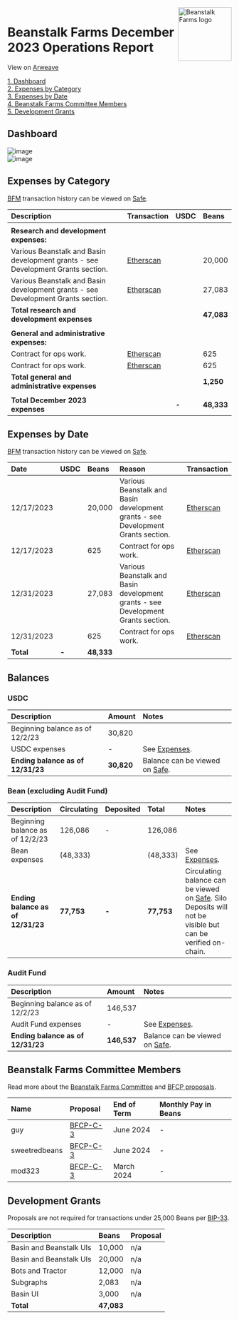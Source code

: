 <img src="https://arweave.net/jT_5PRnlx5T4olxEPanXO9m6ur5ho341aY4cmp9YNuM" alt="Beanstalk Farms logo" align="right" width="120" />

# Beanstalk Farms December 2023 Operations Report

View on [Arweave](https://arweave.net/wCwAxnlFF06Z8sA1SDTviydOrkpyZjkfeOHsZgIoRUk)

[1. Dashboard](#dashboard)  
[2. Expenses by Category](#expenses-by-category)  
[3. Expenses by Date](#expenses-by-date)  
[4. Beanstalk Farms Committee Members](#beanstalk-farms-committee-members)  
[5. Development Grants](#development-grants)  

## Dashboard

![image](https://arweave.net/J4LAKZh87FFWg2e1adoh7nODstgh0yCxUK8XT9uu2mw)  
![image](https://arweave.net/hOYTAD6SeqTWQ2PYxRL3DlOIwU8P9QXulSSW_IL3wiU)  

## Expenses by Category

[BFM](https://docs.bean.money/almanac/governance/beanstalk-farms/bfm-dashboard) transaction history can be viewed on [Safe](https://app.safe.global/eth:0x21DE18B6A8f78eDe6D16C50A167f6B222DC08DF7/transactions/history).

| Description                                                                      | Transaction                                                                                             | USDC  | Beans      |
| :------------------------------------------------------------------------------- | :------------------------------------------------------------------------------------------------------ | :---- | :--------- |
|                                                                                  |                                                                                                         |       |            |
| **Research and development expenses:**                                           |                                                                                                         |       |            |
| Various Beanstalk and Basin development grants - see Development Grants section. | [Etherscan](https://etherscan.io/tx/0x519c0eefb59c98d69939ea5a7f789a83d25a67a414373f7493faf568d9ed6651) |       | 20,000     |
| Various Beanstalk and Basin development grants - see Development Grants section. | [Etherscan](https://etherscan.io/tx/0x162f55edb32700674f25a3a236ad5af46bc08d5e6779281878dd6b46c96923a5) |       | 27,083     |
| **Total research and development expenses**                                      |                                                                                                         |       | **47,083** |
|                                                                                  |                                                                                                         |       |            |
| **General and administrative expenses:**                                         |                                                                                                         |       |            |
| Contract for ops work.                                                           | [Etherscan](https://etherscan.io/tx/0x519c0eefb59c98d69939ea5a7f789a83d25a67a414373f7493faf568d9ed6651) |       | 625        |
| Contract for ops work.                                                           | [Etherscan](https://etherscan.io/tx/0x162f55edb32700674f25a3a236ad5af46bc08d5e6779281878dd6b46c96923a5) |       | 625        |
| **Total general and administrative expenses**                                    |                                                                                                         |       | **1,250**  |
|                                                                                  |                                                                                                         |       |            |
| **Total December 2023 expenses**                                                 |                                                                                                         | **-** | **48,333** |

## Expenses by Date

[BFM](https://docs.bean.money/almanac/governance/beanstalk-farms/bfm-dashboard) transaction history can be viewed on [Safe](https://app.safe.global/eth:0x21DE18B6A8f78eDe6D16C50A167f6B222DC08DF7/transactions/history).

| Date       | USDC  | Beans      | Reason                                                                           | Transaction                                                                                             |
| :--------- | :---- | :--------- | :------------------------------------------------------------------------------- | :------------------------------------------------------------------------------------------------------ |
| 12/17/2023 |       | 20,000     | Various Beanstalk and Basin development grants - see Development Grants section. | [Etherscan](https://etherscan.io/tx/0x519c0eefb59c98d69939ea5a7f789a83d25a67a414373f7493faf568d9ed6651) |
| 12/17/2023 |       | 625        | Contract for ops work.                                                           | [Etherscan](https://etherscan.io/tx/0x519c0eefb59c98d69939ea5a7f789a83d25a67a414373f7493faf568d9ed6651) |
| 12/31/2023 |       | 27,083     | Various Beanstalk and Basin development grants - see Development Grants section. | [Etherscan](https://etherscan.io/tx/0x162f55edb32700674f25a3a236ad5af46bc08d5e6779281878dd6b46c96923a5) |
| 12/31/2023 |       | 625        | Contract for ops work.                                                           | [Etherscan](https://etherscan.io/tx/0x162f55edb32700674f25a3a236ad5af46bc08d5e6779281878dd6b46c96923a5) |
| **Total**  | **-** | **48,333** |                                                                                  |                                                                                                         |

## Balances

### USDC

| Description                       | Amount     | Notes                                                                                                             |
| :-------------------------------- | :--------- | :---------------------------------------------------------------------------------------------------------------- |
| Beginning balance as of 12/2/23   | 30,820     |                                                                                                                   |
| USDC expenses                     | -          | See [Expenses](#expenses-by-category).                                                                            |
| **Ending balance as of 12/31/23** | **30,820** | Balance can be viewed on [Safe](https://app.safe.global/eth:0x21DE18B6A8f78eDe6D16C50A167f6B222DC08DF7/balances). |

### Bean (excluding Audit Fund)

| Description                       | Circulating | Deposited | Total      | Notes                                                                                                                                                                                         |
| :-------------------------------- | :---------- | :-------- | :--------- | :-------------------------------------------------------------------------------------------------------------------------------------------------------------------------------------------- |
| Beginning balance as of 12/2/23   | 126,086     | -         | 126,086    |                                                                                                                                                                                               |
| Bean expenses                     | (48,333)    |           | (48,333)   | See [Expenses](#expenses-by-category).                                                                                                                                                        |
| **Ending balance as of 12/31/23** | **77,753**  | **-**     | **77,753** | Circulating balance can be viewed on [Safe](https://app.safe.global/eth:0x21DE18B6A8f78eDe6D16C50A167f6B222DC08DF7/balances). Silo Deposits will not be visible but can be verified on-chain. |

### Audit Fund

| Description                       | Amount      | Notes                                                                                                             |
| :-------------------------------- | :---------- | :---------------------------------------------------------------------------------------------------------------- |
| Beginning balance as of 12/2/23   | 146,537     |                                                                                                                   |
| Audit Fund expenses               | -           | See [Expenses](#expenses-by-category).                                                                            |
| **Ending balance as of 12/31/23** | **146,537** | Balance can be viewed on [Safe](https://app.safe.global/eth:0x21DE18B6A8f78eDe6D16C50A167f6B222DC08DF7/balances). |

## Beanstalk Farms Committee Members

Read more about the [Beanstalk Farms Committee](https://docs.bean.money/almanac/governance/beanstalk-farms#beanstalk-farms-committee) and [BFCP proposals](https://docs.bean.money/almanac/governance/proposals#bfcp).

| Name          | Proposal                                                                    | End of Term | Monthly Pay in Beans |
| :------------ | :-------------------------------------------------------------------------- | :---------- | :------------------- |
| guy           | [BFCP-C-3](https://arweave.net/jAKE7eYNIqJOGVsbG5xU8EZDQPKCCXIipFzJo02tMys) | June 2024   | -                    |
| sweetredbeans | [BFCP-C-3](https://arweave.net/jAKE7eYNIqJOGVsbG5xU8EZDQPKCCXIipFzJo02tMys) | June 2024   | -                    |
| mod323        | [BFCP-C-3](https://arweave.net/jAKE7eYNIqJOGVsbG5xU8EZDQPKCCXIipFzJo02tMys) | March 2024  | -                    |

## Development Grants

Proposals are not required for transactions under 25,000 Beans per [BIP-33](https://arweave.net/-iklnExU_oJl3N2Lh0wnnGqeT8cTV0L6d6YOpbn2iKc#governance).

| Description             | Beans      | Proposal |
| :---------------------- | :--------- | :------- |
| Basin and Beanstalk UIs | 10,000     | n/a      |
| Basin and Beanstalk UIs | 20,000     | n/a      |
| Bots and Tractor        | 12,000     | n/a      |
| Subgraphs               | 2,083      | n/a      |
| Basin UI                | 3,000      | n/a      |
| **Total**               | **47,083** |          |
